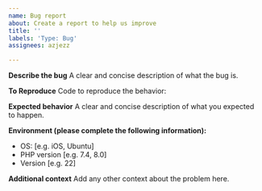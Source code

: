 ```yaml
---
name: Bug report
about: Create a report to help us improve
title: ''
labels: 'Type: Bug'
assignees: azjezz

---
```


**Describe the bug**
A clear and concise description of what the bug is.

**To Reproduce**
Code to reproduce the behavior:

**Expected behavior**
A clear and concise description of what you expected to happen.

**Environment (please complete the following information):**
 - OS: [e.g. iOS, Ubuntu]
 - PHP version [e.g. 7.4, 8.0]
 - Version [e.g. 22]

**Additional context**
Add any other context about the problem here.
